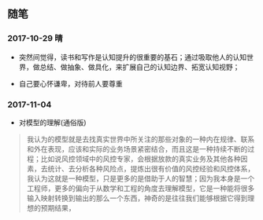 
## 随笔

### 2017-10-29 晴

* 突然间觉得，读书和写作是认知提升的很重要的基石；通过吸取他人的认知世界，做总结、做抽象、做具化，来扩展自己的认知边界、拓宽认知视野；


* 自己要心怀谦卑，对待前人要尊重


### 2017-11-04

* 对模型的理解(通俗版)

> 我认为的模型就是去找真实世界中所关注的那些对象的一种内在规律、联系和外在表现，应该和实际的业务场景紧密结合，而且这是一种持续不断的过程；比如说风控领域中的风控专家，会根据放款的真实业务及其他各种因素，去统计、去分析各种风险点，提炼出很有价值的风控经验和风控体系，我认为这就是一种模型，只是更多的是借助于人的智慧；因为我本身是一个工程师，更多的偏向于从数学和工程的角度去理解模型，它是一种能将很多输入映射转换到输出的那么一个东西，神奇的是往往我们能够根据它得到理想的预期结果，